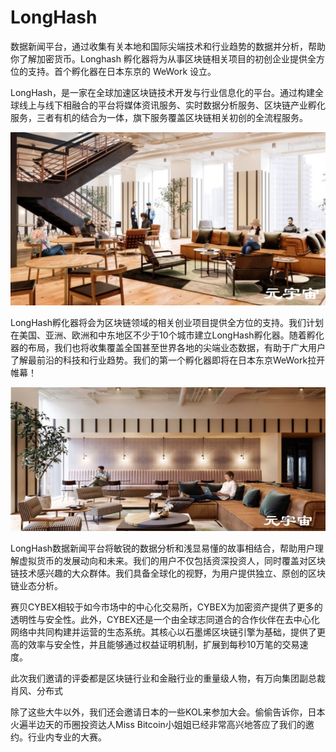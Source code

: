 # LongHash

数据新闻平台，通过收集有关本地和国际尖端技术和行业趋势的数据并分析，帮助你了解加密货币。Longhash 孵化器将为从事区块链相关项目的初创企业提供全方位的支持。首个孵化器在日本东京的 WeWork 设立。

LongHash，是一家在全球加速区块链技术开发与行业信息化的平台。通过构建全球线上与线下相融合的平台将媒体资讯服务、实时数据分析服务、区块链产业孵化服务，三者有机的结合为一体，旗下服务覆盖区块链相关初创的全流程服务。



![](c0f78def109859864fd11c040a35523.jpg)





LongHash孵化器将会为区块链领域的相关创业项目提供全方位的支持。我们计划在美国、亚洲、欧洲和中东地区不少于10个城市建立LongHash孵化器。随着孵化器的布局，我们也将收集覆盖全国甚至世界各地的尖端业态数据，有助于广大用户了解最前沿的科技和行业趋势。我们的第一个孵化器即将在日本东京WeWork拉开帷幕！



![](d15b2ade02e8424a18454bc06eed3a1.jpg)



LongHash数据新闻平台将敏锐的数据分析和浅显易懂的故事相结合，帮助用户理解虚拟货币的发展动向和未来。我们的用户不仅包括资深投资人，同时覆盖对区块链技术感兴趣的大众群体。我们具备全球化的视野，为用户提供独立、原创的区块链业态分析。



赛贝CYBEX相较于如今市场中的中心化交易所，CYBEX为加密资产提供了更多的透明性与安全性。此外，CYBEX还是一个由全球志同道合的合作伙伴在去中心化网络中共同构建并运营的生态系统。其核心以石墨烯区块链引擎为基础，提供了更高的效率与安全性，并且能够通过权益证明机制，扩展到每秒10万笔的交易速度。

此次我们邀请的评委都是区块链行业和金融行业的重量级人物，有万向集团副总裁肖风、分布式

除了这些大牛以外，我们还会邀请日本的一些KOL来参加大会。偷偷告诉你，日本火遍半边天的币圈投资达人Miss Bitcoin小姐姐已经非常高兴地答应了我们的邀约。行业内专业的大赛。
